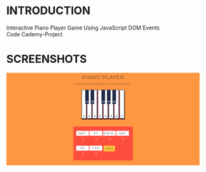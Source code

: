   
#  INTRODUCTION
Interactive Piano Player Game Using JavaScript DOM Events
<br> Code Cademy-Project
 
   
   



 #  SCREENSHOTS
 
<img src = "Screenshot 2023-05-07 190749.png">

